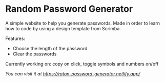 # Random Password Generator
A simple website to help you generate passwords. Made in order to learn how to code by using a design template from Scrimba.

Features:
- Choose the length of the password
- Clear the passwords

Currently working on: copy on click, toggle symbols and numbers on/off 

*You can visit it at https://raton-password-generator.netlify.app/*
